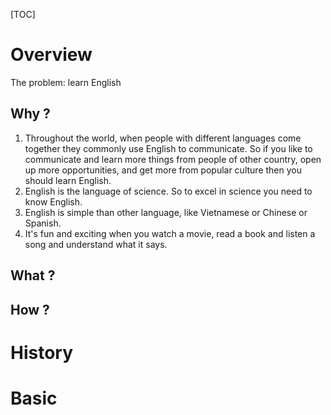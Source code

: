 [TOC]

# Overview
The problem: learn English

## Why ?
1. Throughout the world, when people with different languages come together they commonly use English to communicate. So if you like to communicate and learn more things from people of other country, open up more opportunities, and get more from popular culture then you should learn English.
2. English is the language of science. So to excel in science you need to know English.
3. English is simple than other language, like Vietnamese or Chinese or Spanish.
4. It's fun and exciting when you watch a movie, read a book and listen a song and understand what it says.

## What ?

## How ?

# History

# Basic
